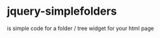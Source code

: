 jquery-simplefolders
====================

is simple code for a folder / tree widget for your html page